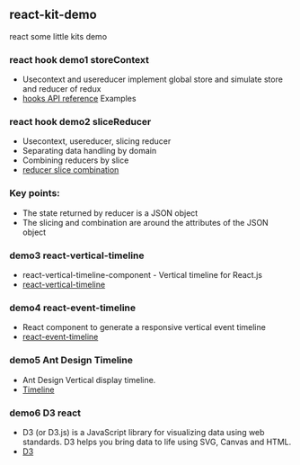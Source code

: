 ## react-kit-demo
react some little kits demo
### react hook demo1 storeContext
- Usecontext and usereducer implement global store and simulate store and reducer of redux
- [hooks API reference](https://reactjs.org/docs/hooks-reference.html) Examples  
### react hook demo2 sliceReducer
- Usecontext, usereducer, slicing reducer
- Separating data handling by domain
- Combining reducers by slice
- [reducer slice combination](https://www.redux.org.cn/docs/recipes/reducers/RefactoringReducersExample.html)
### Key points:
- The state returned by reducer is a JSON object
- The slicing and combination are around the attributes of the JSON object
### demo3 react-vertical-timeline
- react-vertical-timeline-component - Vertical timeline for React.js
- [react-vertical-timeline](https://github.com/stephane-monnot/react-vertical-timeline)
### demo4 react-event-timeline
- React component to generate a responsive vertical event timeline
- [react-event-timeline](https://github.com/rcdexta/react-event-timeline)
### demo5 Ant Design Timeline
- Ant Design Vertical display timeline.
- [Timeline](https://ant.design/components/timeline/)
### demo6 D3 react
- D3 (or D3.js) is a JavaScript library for visualizing data using web standards. D3 helps you bring data to life using SVG, Canvas and HTML.
- [D3](https://github.com/d3/d3)
